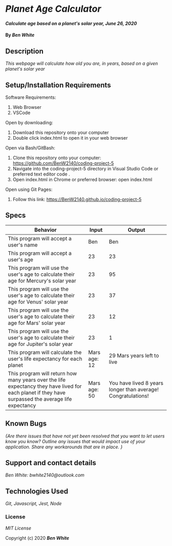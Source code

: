 # _Planet Age Calculator_

#### _Calculate age based on a planet's solar year, June 26, 2020_

#### By _**Ben White**_

## Description

_This webpage will calculate how old you are, in years, based on a given planet's solar year_

## Setup/Installation Requirements

Software Requirements:

1. Web Browser
2. VSCode

Open by downloading:

1. Download this repository onto your computer
2. Double click index.html to open it in your web browser

Open via Bash/GitBash:

1. Clone this repository onto your computer: https://github.com/BenW2140/coding-project-5
2. Navigate into the coding-project-5 directory in Visual Studio Code or preferred text editor code .
3. Open index.html in Chrome or preferred browser: open index.html

Open using Git Pages:

1. Follow this link: https://BenW2140.github.io/coding-project-5

## Specs

Behavior|Input|Output
------|------|------
This program will accept a user's name|Ben|Ben
This program will accept a user's age|23|23
This program will use the user's age to calculate their age for Mercury's solar year|23|95
This program will use the user's age to calculate their age for Venus' solar year|23|37
This program will use the user's age to calculate their age for Mars' solar year|23|12
This program will use the user's age to calculate their age for Jupiter's solar year|23|1
This program will calculate the user's life expectancy for each planet|Mars age: 12|29 Mars years left to live
This program will return how many years over the life expectancy they have lived for each planet if they have surpassed the average life expectancy|Mars age: 50|You have lived 8 years longer than average! Congratulations!

## Known Bugs

_{Are there issues that have not yet been resolved that you want to let users know you know?  Outline any issues that would impact use of your application.  Share any workarounds that are in place. }_

## Support and contact details

_Ben White: bwhite2140@outlook.com_

## Technologies Used

_Git, Javascript, Jest, Node_

### License

*MIT License*

Copyright (c) 2020 **_Ben White_**